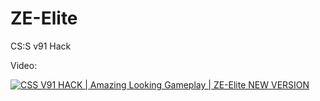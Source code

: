 # ZE-Elite
CS:S  v91 Hack

Video:

[![CSS V91 HACK | Amazing Looking Gameplay | ZE-Elite NEW VERSION](http://i.imgur.com/KUG72Ww.png)](https://www.youtube.com/watch?v=oVNlsJwOjwg "CSS V91 HACK | Amazing Looking Gameplay | ZE-Elite NEW VERSION")
